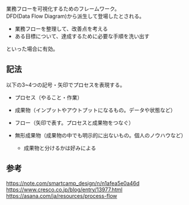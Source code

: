 業務フローを可視化するためのフレームワーク。  
DFD(Data Flow Diagram)から派生して登場したとされる。

* 業務フローを整理して、改善点を考える
* ある目標について、達成するために必要な手順を洗い出す

といった場合に有効。

## 記法
以下の3~4つの記号・矢印でプロセスを表現する。

* プロセス（やること・作業）
* 成果物（インプットやアウトプットになるもの。データや状態など）
* フロー（矢印で表す。プロセスと成果物をつなぐ）

* 無形成果物（成果物の中でも明示的に出ないもの。個人のノウハウなど）
  - 成果物と分けるかは好みによる

## 参考
<https://note.com/smartcamp_design/n/n1afea5e0a46d>  
<https://www.cresco.co.jp/blog/entry/13977.html>  
<https://asana.com/ja/resources/process-flow>